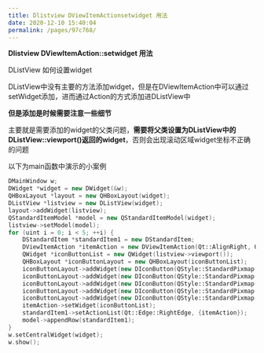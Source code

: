 ```yaml
---
title: Dlistview DViewItemActionsetwidget 用法
date: 2020-12-10 15:40:04
permalink: /pages/97c768/
---
```

**Dlistview DViewItemAction::setwidget 用法**



DListView 如何设置widget

DListView中没有主要的方法添加widget，但是在DViewItemAction中可以通过setWidget添加，进而通过Action的方式添加进DListView中

**但是添加是时候需要注意一些细节**

主要就是需要添加的widget的父类问题，**需要将父类设置为DListView中的DListView::viewport()返回的widget**，否则会出现滚动区域widget坐标不正确的问题

以下为main函数中演示的小案例

```cpp
DMainWindow w;
DWidget *widget = new DWidget(&w);
QHBoxLayout *layout = new QHBoxLayout(widget);
DListView *listview = new DListView(widget);
layout->addWidget(listview);
QStandardItemModel *model = new QStandardItemModel(widget);
listview->setModel(model);
for (uint i = 0; i < 5; ++i) {
    DStandardItem *standardItem1 = new DStandardItem;
    DViewItemAction *itemAction = new DViewItemAction(Qt::AlignRight, QSize(36, 36), QSize(80, 80), true);
    QWidget *iconButtonList = new QWidget(listview->viewport());
    QHBoxLayout *iconButtonLayout = new QHBoxLayout(iconButtonList);
    iconButtonLayout->addWidget(new DIconButton(QStyle::StandardPixmap(QStyle::SP_TitleBarMenuButton + i)));
    iconButtonLayout->addWidget(new DIconButton(QStyle::StandardPixmap(QStyle::SP_TitleBarMenuButton + i * 4 + 1)));
    iconButtonLayout->addWidget(new DIconButton(QStyle::StandardPixmap(QStyle::SP_TitleBarMenuButton + i * 4 + 2)));
    iconButtonLayout->addWidget(new DIconButton(QStyle::StandardPixmap(QStyle::SP_TitleBarMenuButton + i * 4 + 3)));
    iconButtonLayout->addWidget(new DIconButton(QStyle::StandardPixmap(QStyle::SP_TitleBarMenuButton + i * 4 + 4)));
    itemAction->setWidget(iconButtonList);
    standardItem1->setActionList(Qt::Edge::RightEdge, {itemAction});
    model->appendRow(standardItem1);
}
w.setCentralWidget(widget);
w.show();
```

